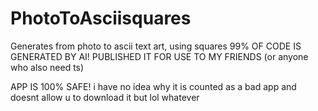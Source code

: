 # PhotoToAsciisquares
Generates from photo to ascii text art, using squares
99% OF CODE IS GENERATED BY AI! PUBLISHED IT FOR USE TO MY FRIENDS (or anyone who also need ts)

APP IS 100% SAFE! i have no idea why it is counted as a bad app and doesnt allow u to download it but lol whatever

